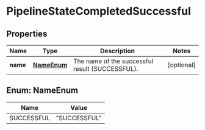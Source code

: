 # PipelineStateCompletedSuccessful

## Properties
Name | Type | Description | Notes
------------ | ------------- | ------------- | -------------
**name** | [**NameEnum**](#NameEnum) | The name of the successful result (SUCCESSFUL). |  [optional]

<a name="NameEnum"></a>
## Enum: NameEnum
Name | Value
---- | -----
SUCCESSFUL | &quot;SUCCESSFUL&quot;

